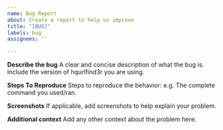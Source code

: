 ```yaml
---
name: Bug Report
about: Create a report to help us improve
title: "[BUG]"
labels: bug
assignees: ''

---
```


**Describe the bug**
A clear and concise description of what the bug is. Include the version of hqurlfind3r you are using.

**Steps To Reproduce**
Steps to reproduce the behavior: e.g. The complete command you used/ran.

**Screenshots**
If applicable, add screenshots to help explain your problem.

**Additional context**
Add any other context about the problem here.
